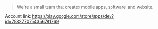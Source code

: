 > We're a small team that creates mobile apps, software, and website.

Account link: https://play.google.com/store/apps/dev?id=7982770754356781769
